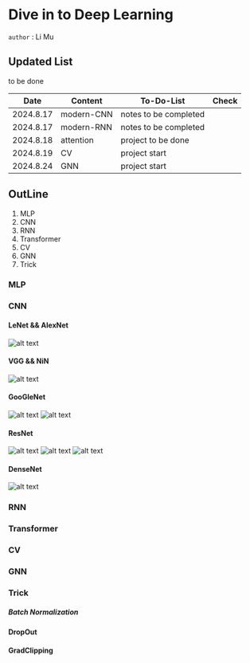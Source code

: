 # Dive in to Deep Learning
`author` : Li Mu

## Updated List 
to be done 

| Date      | Content    | To-Do-List            | Check |
| --------- | ---------- | --------------------- | ----- |
| 2024.8.17 | modern-CNN | notes to be completed |       |
| 2024.8.17 | modern-RNN | notes to be completed |       |
| 2024.8.18 | attention  | project to be done    |       |
| 2024.8.19 | CV         | project start         |       |
| 2024.8.24 | GNN        | project start         |       |

## OutLine
1. MLP
2. CNN
3. RNN
4. Transformer
5. CV
6. GNN
7. Trick

### MLP

### CNN

#### LeNet && AlexNet
![alt text](Image/image.png)
#### VGG && NiN
![alt text](Image/image-2.png)
#### GooGleNet
![alt text](Image/image-3.png)
![alt text](Image/image-5.png)
#### ResNet
![alt text](Image/image-6.png)
![alt text](Image/image-7.png)
![alt text](Image/image-8.png)
#### DenseNet
![alt text](Image/image-9.png)


### RNN

### Transformer

### CV

### GNN


### Trick

##### Batch Normalization
#### DropOut
#### GradClipping